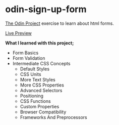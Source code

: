 # odin-sign-up-form

[The Odin Project](https://www.theodinproject.com/lessons/node-path-intermediate-html-and-css-sign-up-form) exercise to learn about html forms.

[Live Preview](https://oguzhan-ulutas.github.io/odin-sign-up-form/)

**What I learned with this project;**

- Form Basics
- Form Validation
- Intermediate CSS Concepts
  - Default Styles
  - CSS Units
  - More Text Styles
  - More CSS Properties
  - Advanced Selectors
  - Positioning
  - CSS Functions
  - Custom Properties
  - Browser Compatibility
  - Frameworks And Preprocessors
